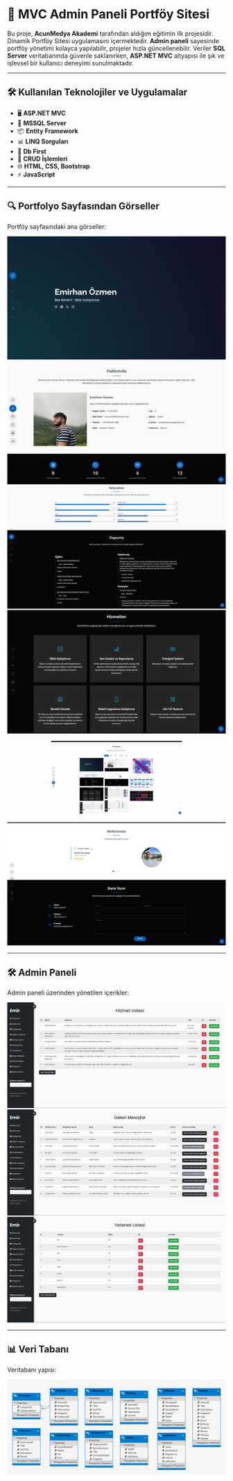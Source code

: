 # 🚀 MVC Admin Paneli Portföy Sitesi

Bu proje, **AcunMedya Akademi** tarafından aldığım eğitimin ilk projesidir. Dinamik Portföy Sitesi uygulamasını içermektedir. **Admin paneli** sayesinde portföy yönetimi kolayca yapılabilir, projeler hızla güncellenebilir. Veriler **SQL Server** veritabanında güvenle saklanırken, **ASP.NET MVC** altyapısı ile şık ve işlevsel bir kullanıcı deneyimi sunulmaktadır.

---

## 🛠️ Kullanılan Teknolojiler ve Uygulamalar

- 🖥️ **ASP.NET MVC**
- 💾 **MSSQL Server**
- 📦 **Entity Framework**
- 📊 **LINQ Sorguları**
- 📂 **Db First**
- 🔄 **CRUD İşlemleri**
- 🌐 **HTML, CSS, Bootstrap**
- ⚡ **JavaScript**

---

## 🔍 Portfolyo Sayfasından Görseller

Portföy sayfasındaki ana görseller:

![Anasayfa Görseli](https://github.com/emirhannozmen/AcunmedyaAkademiPortfolio/blob/master/AcunmedyaAkademiPortfolio/Images/ProjectImages/hero.png)  
![Hakkımda Görseli](https://github.com/emirhannozmen/AcunmedyaAkademiPortfolio/blob/master/AcunmedyaAkademiPortfolio/Images/ProjectImages/about.png)  
![Yetenekler ve Özgeçmiş Görseli](https://github.com/emirhannozmen/AcunmedyaAkademiPortfolio/blob/master/AcunmedyaAkademiPortfolio/Images/ProjectImages/resume.png)  
![Hizmetlerim Görseli](https://github.com/emirhannozmen/AcunmedyaAkademiPortfolio/blob/master/AcunmedyaAkademiPortfolio/Images/ProjectImages/service.png)

<p align="center">
  <img src="https://github.com/emirhannozmen/AcunmedyaAkademiPortfolio/blob/master/AcunmedyaAkademiPortfolio/Images/ProjectImages/portfolio.gif" width="60%">
</p>

![Referans ve İletişim Görseli](https://github.com/emirhannozmen/AcunmedyaAkademiPortfolio/blob/master/AcunmedyaAkademiPortfolio/Images/ProjectImages/contact.png)

---

## 🛠️ Admin Paneli

Admin paneli üzerinden yönetilen içerikler:

![Admin Projelerim](https://github.com/emirhannozmen/AcunmedyaAkademiPortfolio/blob/master/AcunmedyaAkademiPortfolio/Images/ProjectImages/adminservice.png)  
![Admin Referanslarım](https://github.com/emirhannozmen/AcunmedyaAkademiPortfolio/blob/master/AcunmedyaAkademiPortfolio/Images/ProjectImages/message.png)  
![Admin Mesajlarım](https://github.com/emirhannozmen/AcunmedyaAkademiPortfolio/blob/master/AcunmedyaAkademiPortfolio/Images/ProjectImages/skill.png)

---

## 📊 Veri Tabanı

Veritabanı yapısı:

![Veri Tabloları](https://github.com/emirhannozmen/AcunmedyaAkademiPortfolio/blob/master/AcunmedyaAkademiPortfolio/Images/ProjectImages/diagrams.png)
